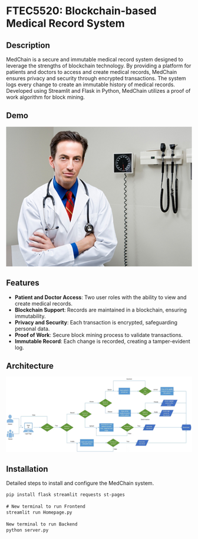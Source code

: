 # FTEC5520: Blockchain-based Medical Record System

## Description
MedChain is a secure and immutable medical record system designed to leverage the strengths of blockchain technology. By providing a platform for patients and doctors to access and create medical records, MedChain ensures privacy and security through encrypted transactions. The system logs every change to create an immutable history of medical records. Developed using Streamlit and Flask in Python, MedChain utilizes a proof of work algorithm for block mining.

## Demo
[![](doctor_background.png)](demo.mp4)


## Features
- **Patient and Doctor Access**: Two user roles with the ability to view and create medical records.
- **Blockchain Support**: Records are maintained in a blockchain, ensuring immutability.
- **Privacy and Security**: Each transaction is encrypted, safeguarding personal data.
- **Proof of Work**: Secure block mining process to validate transactions.
- **Immutable Record**: Each change is recorded, creating a tamper-evident log.

## Architecture
![](architecture.jpg)

## Installation
Detailed steps to install and configure the MedChain system.
```
pip install flask streamlit requests st-pages

# New terminal to run Frontend
streamlit run Homepage.py

New terminal to run Backend
python server.py
```
